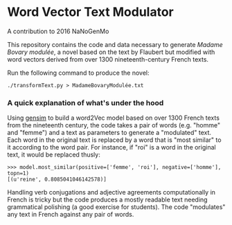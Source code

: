 # Word Vector Text Modulator
A contribution to 2016 NaNoGenMo

This repository contains the code and data necessary to generate _Madame Bovary modulée_, a novel based on the text by Flaubert but modified with word vectors derived from over 1300 nineteenth-century French texts.

Run the following command to produce the novel:

```
./transformText.py > MadameBovaryModulée.txt
```
### A quick explanation of what's under the hood

Using [gensim](https://radimrehurek.com/gensim/models/word2vec.html) to build a word2Vec model based on over 1300 French texts from the nineteenth century, the code takes a pair of words (e.g. "homme" and "femme") and a text as parameters to generate a "modulated" text. Each word in the original text is replaced by a word that is "most similar" to it according to the word pair. For instance, if "roi" is a word in the original text, it would be replaced thusly:

```
>>> model.most_similar(positive=['femme', 'roi'], negative=['homme'], topn=1)
[(u'reine', 0.8085041046142578)]
```
Handling verb conjugations and adjective agreements computationally in French is tricky but the code produces a mostly readable text needing grammatical polishing (a good exercise for students). The code "modulates" any text in French against any pair of words.
